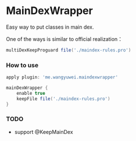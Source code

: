 # MainDexWrapper
Easy way to put classes in main dex.

One of the ways is similar to official realization：

```groovy
multiDexKeepProguard file('./maindex-rules.pro')
```

### How to use

```groovy
apply plugin: 'me.wangyuwei.maindexwrapper'

mainDexWrapper {
    enable true
    keepFile file('./maindex-rules.pro')
}
```

### TODO

- support @KeepMainDex



